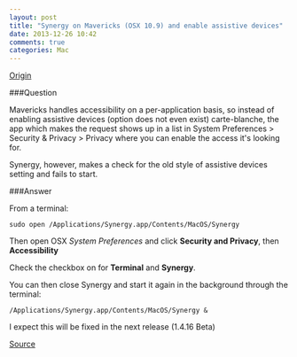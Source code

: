 ```yaml
---
layout: post
title: "Synergy on Mavericks (OSX 10.9) and enable assistive devices"
date: 2013-12-26 10:42
comments: true
categories: Mac
---
```


[Origin](http://superuser.com/questions/656912/synergy-on-mavericks-osx-10-9-and-enable-assistive-devices)

###Question

Mavericks handles accessibility on a per-application basis, so instead of enabling assistive devices (option does not even exist) carte-blanche, the app which makes the request shows up in a list in System Preferences > Security & Privacy > Privacy where you can enable the access it's looking for.

Synergy, however, makes a check for the old style of assistive devices setting and fails to start.

<!-- more -->

###Answer

From a terminal:

```
sudo open /Applications/Synergy.app/Contents/MacOS/Synergy
```

Then open OSX *System Preferences* and click **Security and Privacy**, then **Accessibility**

Check the checkbox on for **Terminal** and **Synergy**.

You can then close Synergy and start it again in the background through the terminal:

```
/Applications/Synergy.app/Contents/MacOS/Synergy &
```

I expect this will be fixed in the next release (1.4.16 Beta)

[Source](http://synergy-foss.org/osqa/questions/1999/error-1410-on-mac-1081)

